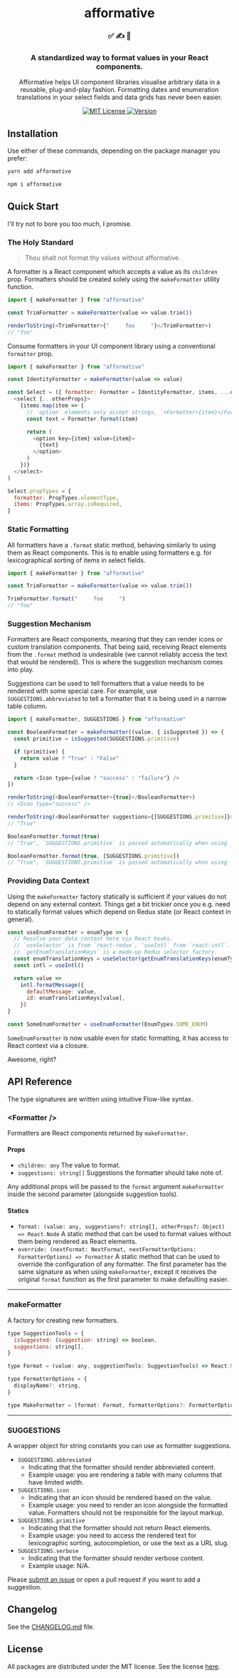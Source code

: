 <h1 align="center">
afformative
</h1>

<h3 align="center">
✅ ✍️ 👀
</h3>

<h3 align="center">
A standardized way to format values in your React components.
</h3>

<p align="center">
Afformative helps UI component libraries visualise arbitrary data in a reusable, plug-and-play fashion. Formatting dates and enumeration translations in your select fields and data grids has never been easier.
</p>

<p align="center">
  <a href="https://github.com/wafflepie/affomative/blob/master/LICENSE">
    <img src="https://flat.badgen.net/badge/license/MIT/blue" alt="MIT License" />
  </a>

  <a href="https://npmjs.com/package/afformative">
    <img src="https://flat.badgen.net/npm/v/afformative" alt="Version" />
  </a>
</p>

## Installation

Use either of these commands, depending on the package manager you prefer:

```sh
yarn add afformative

npm i afformative
```

## Quick Start

I'll try not to bore you too much, I promise.

### The Holy Standard

> Thou shalt not format thy values without afformative.

A formatter is a React component which accepts a value as its `children` prop. Formatters should be created solely using the `makeFormatter` utility function.

```js
import { makeFormatter } from "afformative"

const TrimFormatter = makeFormatter(value => value.trim())

renderToString(<TrimFormatter>{"     foo     "}</TrimFormatter>)
// "foo"
```

Consume formatters in your UI component library using a conventional `formatter` prop.

```js
import { makeFormatter } from "afformative"

const IdentityFormatter = makeFormatter(value => value)

const Select = ({ formatter: Formatter = IdentityFormatter, items, ...otherProps }) => (
  <select {...otherProps}>
    {items.map(item => {
      // `option` elements only accept strings, `<Formatter>{item}</Formatter>` won't work here.
      const text = Formatter.format(item)

      return (
        <option key={item} value={item}>
          {text}
        </option>
      )
    })}
  </select>
)

Select.propTypes = {
  formatter: PropTypes.elementType,
  items: PropTypes.array.isRequired,
}
```

### Static Formatting

All formatters have a `.format` static method, behaving similarly to using them as React components. This is to enable using formatters e.g. for lexicographical sorting of items in select fields.

```js
import { makeFormatter } from "afformative"

const TrimFormatter = makeFormatter(value => value.trim())

TrimFormatter.format("     foo     ")
// "foo"
```

### Suggestion Mechanism

Formatters are React components, meaning that they can render icons or custom translation components. That being said, receiving React elements from the `.format` method is undesirable (we cannot reliably access the text that would be rendered). This is where the suggestion mechanism comes into play.

Suggestions can be used to tell formatters that a value needs to be rendered with some special care. For example, use `SUGGESTIONS.abbreviated` to tell a formatter that it is being used in a narrow table column.

```js
import { makeFormatter, SUGGESTIONS } from "afformative"

const BooleanFormatter = makeFormatter((value, { isSuggested }) => {
  const primitive = isSuggested(SUGGESTIONS.primitive)

  if (primitive) {
    return value ? "True" : "False"
  }

  return <Icon type={value ? "success" : "failure"} />
})

renderToString(<BooleanFormatter>{true}</BooleanFormatter>)
// <Icon type="success" />

renderToString(<BooleanFormatter suggestions={[SUGGESTIONS.primitive]}>{true}</BooleanFormatter>)
// "True"

BooleanFormatter.format(true)
// "True", `SUGGESTIONS.primitive` is passed automatically when using `.format`

BooleanFormatter.format(true, [SUGGESTIONS.primitive])
// "True", `SUGGESTIONS.primitive` is passed automatically when using `.format`
```

### Providing Data Context

Using the `makeFormatter` factory statically is sufficient if your values do not depend on any external context. Things get a bit trickier once you e.g. need to statically format values which depend on Redux state (or React context in general).

```js
const useEnumFormatter = enumType => {
  // Resolve your data context here via React hooks.
  // `useSelector` is from `react-redux`, `useIntl` from `react-intl`.
  // `getEnumTranslationKeys` is a made-up Redux selector factory.
  const enumTranslationKeys = useSelector(getEnumTranslationKeys(enumType))
  const intl = useIntl()

  return value =>
    intl.formatMessage({
      defaultMessage: value,
      id: enumTranslationKeys[value],
    })
}

const SomeEnumFormatter = useEnumFormatter(EnumTypes.SOME_ENUM)
```

`SomeEnumFormatter` is now usable even for static formatting, it has access to React context via a closure.

Awesome, right?

## API Reference

The type signatures are written using intuitive Flow-like syntax.

### \<Formatter />

Formatters are React components returned by `makeFormatter`.

#### Props

- `children: any` The value to format.
- `suggestions: string[]` Suggestions the formatter should take note of.

Any additional props will be passed to the `format` argument `makeFormatter` inside the second parameter (alongside suggestion tools).

#### Statics

- `format: (value: any, suggestions?: string[], otherProps?: Object) => React.Node` A static method that can be used to format values without them being rendered as React elements.
- `override: (nextFormat: NextFormat, nextFormatterOptions: FormatterOptions) => Formatter` A static method that can be used to override the configuration of any formatter. The first parameter has the same signature as when using `makeFormatter`, except it receives the original `format` function as the first parameter to make defaulting easier.

---

### makeFormatter

A factory for creating new formatters.

```js
type SuggestionTools = {
  isSuggested: (suggestion: string) => boolean,
  suggestions: string[],
}

type Format = (value: any, suggestionTools: SuggestionTools) => React.Node

type FormatterOptions = {
  displayName?: string,
}

type MakeFormatter = (format: Format, formatterOptions?: FormatterOptions) => Formatter
```

---

### SUGGESTIONS

A wrapper object for string constants you can use as formatter suggestions.

- `SUGGESTIONS.abbreviated`
  - Indicating that the formatter should render abbreviated content.
  - Example usage: you are rendering a table with many columns that have limited width.
- `SUGGESTIONS.icon`
  - Indicating that an icon should be rendered based on the value.
  - Example usage: you need to render an icon alongside the formatted value. Formatters should not be responsible for the layout markup.
- `SUGGESTIONS.primitive`
  - Indicating that the formatter should not return React elements.
  - Example usage: you need to access the rendered text for lexicographic sorting, autocompletion, or use the text as a URL slug.
- `SUGGESTIONS.verbose`
  - Indicating that the formatter should render verbose content.
  - Example usage: N/A.

Please [submit an issue](https://github.com/wafflepie/afformative/issues/new) or open a pull request if you want to add a suggestion.

## Changelog

See the [CHANGELOG.md](https://github.com/wafflepie/afformative/blob/master/CHANGELOG.md) file.

## License

All packages are distributed under the MIT license. See the license [here](https://github.com/wafflepie/afformative/blob/master/LICENSE).

